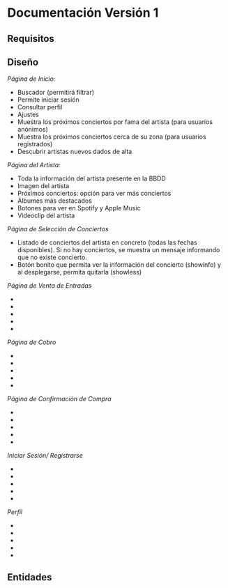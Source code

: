 # Documentación Versión 1
## Requisitos

## Diseño
<em>Página de Inicio:</em>
<ul>
  <li>Buscador (permitirá filtrar)</li>
  <li>Permite iniciar sesión</li>
  <li>Consultar perfil</li>
  <li>Ajustes</li>
  <li>Muestra los próximos conciertos por fama del artista (para usuarios anónimos)</li>
  <li>Muestra los próximos conciertos cerca de su zona (para usuarios registrados)</li>
  <li>Descubrir artistas nuevos dados de alta</li>
</ul>
<em>Página del Artista:</em>
<ul>
  <li>Toda la información del artista presente en la BBDD</li>
  <li>Imagen del artista</li>
  <li>Próximos conciertos: opción para ver más conciertos</li>
  <li>Álbumes más destacados</li>
  <li>Botones para ver en Spotify y Apple Music</li>
  <li>Videoclip del artista</li>
</ul>
<em>Página de Selección de Conciertos</em>
<ul>
  <li>Listado de conciertos del artista en concreto (todas las fechas disponibles). Si no hay conciertos, se muestra un mensaje informando que no existe concierto.</li>
  <li>Botón bonito que permita ver la información del concierto (showinfo) y al desplegarse, permita quitarla (showless)</li>
</ul>
<em>Página de Venta de Entradas</em>
<ul>
  <li></li>
  <li></li>
  <li></li>
  <li></li>
  <li></li>
</ul>
<em>Página de Cobro</em>
<ul>
  <li></li>
  <li></li>
  <li></li>
  <li></li>
  <li></li>
</ul>
<em>Página de Confirmación de Compra</em>
<ul>
  <li></li>
  <li></li>
  <li></li>
  <li></li>
  <li></li>
</ul>
<em>Iniciar Sesión/ Registrarse</em>
<ul>
  <li></li>
  <li></li>
  <li></li>
  <li></li>
  <li></li>
</ul>
<em>Perfil</em>
<ul>
  <li></li>
  <li></li>
  <li></li>
  <li></li>
  <li></li>
</ul>

## Entidades
